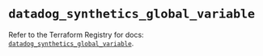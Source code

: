 # `datadog_synthetics_global_variable`

Refer to the Terraform Registry for docs: [`datadog_synthetics_global_variable`](https://registry.terraform.io/providers/datadog/datadog/3.62.0/docs/resources/synthetics_global_variable).
